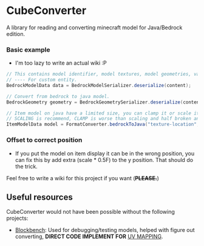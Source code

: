 # CubeConverter
A library for reading and converting minecraft model for Java/Bedrock edition.

### Basic example
- I'm too lazy to write an actual wiki :P
```java
// This contains model identifier, model textures, model geometries, variables.
// ---- For custom entity.
BedrockModelData data = BedrockModelSerializer.deserialize(content);

// Convert from bedrock to java model.
BedrockGeometry geometry = BedrockGeometrySerializer.deserialize(content);

// Item model on java have a limited size, you can clamp it or scale it down and the scale it up in-game
// SCALING is recommend, CLAMP is worse than scaling and half broken anyway.
ItemModelData model = FormatConverter.bedrockToJava("texture-location", geometry, OverflowFixType.SCALING);
```

### Offset to correct position
- If you put the model on item display it can be in the wrong position, you can fix this by add extra (scale * 0.5F) to the y position. That should do the trick.

Feel free to write a wiki for this project if you want (~~**PLEASE.**~~)

## Useful resources
CubeConverter would not have been possible without the following projects:
- [Blockbench](https://github.com/JannisX11/blockbench/): Used for debugging/testing models, helped with figure out converting, **DIRECT CODE IMPLEMENT FOR** [UV MAPPING](https://github.com/Oryxel/CubeConverter/blob/main/src/main/java/org/oryxel/cube/util/UVUtil.java). 
